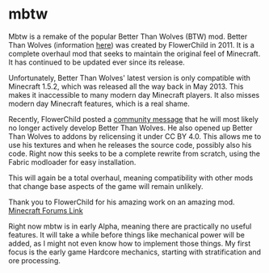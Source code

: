 # mbtw

Mbtw is a remake of the popular Better Than Wolves (BTW) mod. Better Than Wolves (information [here](http://www.sargunster.com/btw/index.php?title=Main_Page)) was created by FlowerChild in 2011. It is a complete overhaul mod that seeks to maintain the original feel of Minecraft. It has continued to be updated ever since its release.

Unfortunately, Better Than Wolves' latest version is only compatible with Minecraft 1.5.2, which was released all the way back in May 2013. This makes it inaccessible to many modern day Minecraft players. It also misses modern day Minecraft features, which is a real shame.

Recently, FlowerChild posted a [community message](http://www.sargunster.com/btwforum/viewtopic.php?f=3&t=9783) that he will most likely no longer actively develop Better Than Wolves. He also opened up Better Than Wolves to addons by relicensing it under CC BY 4.0. This allows me to use his textures and when he releases the source code, possibly also his code. Right now this seeks to be a complete rewrite from scratch, using the Fabric modloader for easy installation.

This will again be a total overhaul, meaning compatibility with other mods that change base aspects of the game will remain unlikely.

Thank you to FlowerChild for his amazing work on an amazing mod. [Minecraft Forums Link](https://www.minecraftforum.net/forums/mapping-and-modding-java-edition/minecraft-mods/1272992-better-than-wolves-total-conversion)

Right now mbtw is in early Alpha, meaning there are practically no useful features. It will take a while before things like mechanical power will be added, as I might not even know how to implement those things. My first focus is the early game Hardcore mechanics, starting with stratification and ore processing.
